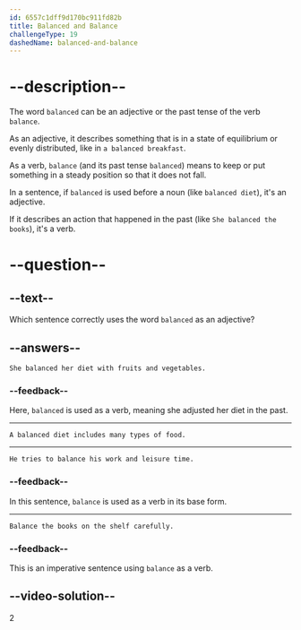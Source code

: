 ```yaml
---
id: 6557c1dff9d170bc911fd82b
title: Balanced and Balance
challengeType: 19
dashedName: balanced-and-balance
---
```


# --description--

The word `balanced` can be an adjective or the past tense of the verb `balance`. 

As an adjective, it describes something that is in a state of equilibrium or evenly distributed, like in `a balanced breakfast`. 

As a verb, `balance` (and its past tense `balanced`) means to keep or put something in a steady position so that it does not fall. 

In a sentence, if `balanced` is used before a noun (like `balanced diet`), it's an adjective.

If it describes an action that happened in the past (like `She balanced the books`), it's a verb.

# --question--

## --text--

Which sentence correctly uses the word `balanced` as an adjective?

## --answers--

`She balanced her diet with fruits and vegetables.`

### --feedback--

Here, `balanced` is used as a verb, meaning she adjusted her diet in the past.

---

`A balanced diet includes many types of food.`

---

`He tries to balance his work and leisure time.`

### --feedback--

In this sentence, `balance` is used as a verb in its base form.

---

`Balance the books on the shelf carefully.`

### --feedback--

This is an imperative sentence using `balance` as a verb.

## --video-solution--

2
